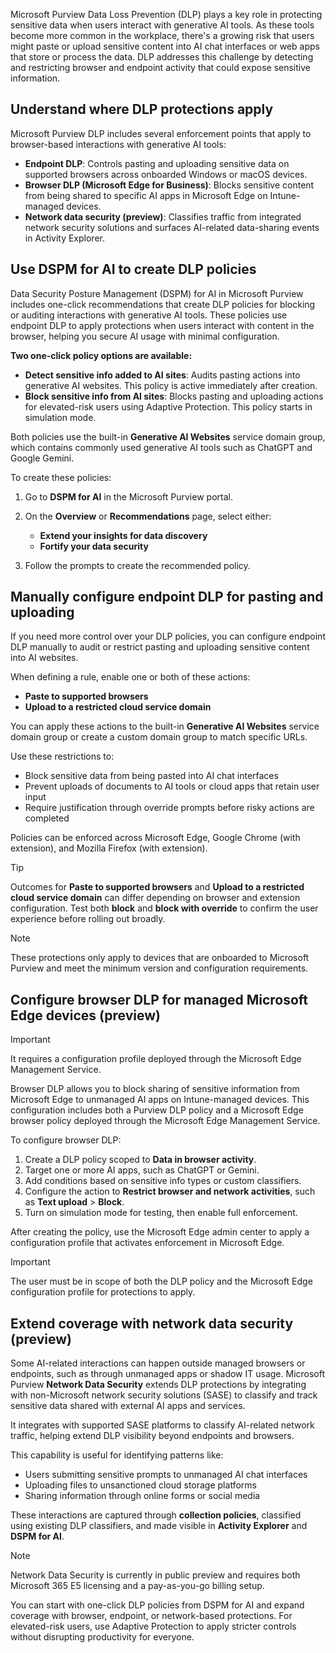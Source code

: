 Microsoft Purview Data Loss Prevention (DLP) plays a key role in protecting sensitive data when users interact with generative AI tools. As these tools become more common in the workplace, there's a growing risk that users might paste or upload sensitive content into AI chat interfaces or web apps that store or process the data. DLP addresses this challenge by detecting and restricting browser and endpoint activity that could expose sensitive information.

## Understand where DLP protections apply

Microsoft Purview DLP includes several enforcement points that apply to browser-based interactions with generative AI tools:

- **Endpoint DLP**: Controls pasting and uploading sensitive data on supported browsers across onboarded Windows or macOS devices.
- **Browser DLP (Microsoft Edge for Business)**: Blocks sensitive content from being shared to specific AI apps in Microsoft Edge on Intune-managed devices.
- **Network data security (preview)**: Classifies traffic from integrated network security solutions and surfaces AI-related data-sharing events in Activity Explorer.

## Use DSPM for AI to create DLP policies

Data Security Posture Management (DSPM) for AI in Microsoft Purview includes one-click recommendations that create DLP policies for blocking or auditing interactions with generative AI tools. These policies use endpoint DLP to apply protections when users interact with content in the browser, helping you secure AI usage with minimal configuration.

**Two one-click policy options are available:**

- **Detect sensitive info added to AI sites**: Audits pasting actions into generative AI websites. This policy is active immediately after creation.
- **Block sensitive info from AI sites**: Blocks pasting and uploading actions for elevated-risk users using Adaptive Protection. This policy starts in simulation mode.

Both policies use the built-in **Generative AI Websites** service domain group, which contains commonly used generative AI tools such as ChatGPT and Google Gemini.

To create these policies:

1. Go to **DSPM for AI** in the Microsoft Purview portal.
1. On the **Overview** or **Recommendations** page, select either:

   - **Extend your insights for data discovery**
   - **Fortify your data security**

1. Follow the prompts to create the recommended policy.

## Manually configure endpoint DLP for pasting and uploading

If you need more control over your DLP policies, you can configure endpoint DLP manually to audit or restrict pasting and uploading sensitive content into AI websites.

When defining a rule, enable one or both of these actions:

- **Paste to supported browsers**
- **Upload to a restricted cloud service domain**

You can apply these actions to the built-in **Generative AI Websites** service domain group or create a custom domain group to match specific URLs.

Use these restrictions to:

- Block sensitive data from being pasted into AI chat interfaces
- Prevent uploads of documents to AI tools or cloud apps that retain user input
- Require justification through override prompts before risky actions are completed

Policies can be enforced across Microsoft Edge, Google Chrome (with extension), and Mozilla Firefox (with extension).

> [!TIP]  
> Outcomes for **Paste to supported browsers** and **Upload to a restricted cloud service domain** can differ depending on browser and extension configuration. Test both **block** and **block with override** to confirm the user experience before rolling out broadly.  

> [!NOTE]
> These protections only apply to devices that are onboarded to Microsoft Purview and meet the minimum version and configuration requirements.

## Configure browser DLP for managed Microsoft Edge devices (preview)

> [!IMPORTANT]  
> It requires a configuration profile deployed through the Microsoft Edge Management Service.  

Browser DLP allows you to block sharing of sensitive information from Microsoft Edge to unmanaged AI apps on Intune-managed devices. This configuration includes both a Purview DLP policy and a Microsoft Edge browser policy deployed through the Microsoft Edge Management Service.

To configure browser DLP:

1. Create a DLP policy scoped to **Data in browser activity**.
1. Target one or more AI apps, such as ChatGPT or Gemini.
1. Add conditions based on sensitive info types or custom classifiers.
1. Configure the action to **Restrict browser and network activities**, such as **Text upload** > **Block**.
1. Turn on simulation mode for testing, then enable full enforcement.

After creating the policy, use the Microsoft Edge admin center to apply a configuration profile that activates enforcement in Microsoft Edge.

> [!IMPORTANT]
> The user must be in scope of both the DLP policy and the Microsoft Edge configuration profile for protections to apply.

## Extend coverage with network data security (preview)

Some AI-related interactions can happen outside managed browsers or endpoints, such as through unmanaged apps or shadow IT usage. Microsoft Purview **Network Data Security** extends DLP protections by integrating with non-Microsoft network security solutions (SASE) to classify and track sensitive data shared with external AI apps and services.

It integrates with supported SASE platforms to classify AI-related network traffic, helping extend DLP visibility beyond endpoints and browsers.

This capability is useful for identifying patterns like:

- Users submitting sensitive prompts to unmanaged AI chat interfaces
- Uploading files to unsanctioned cloud storage platforms
- Sharing information through online forms or social media

These interactions are captured through **collection policies**, classified using existing DLP classifiers, and made visible in **Activity Explorer** and **DSPM for AI**.

> [!NOTE]
> Network Data Security is currently in public preview and requires both Microsoft 365 E5 licensing and a pay-as-you-go billing setup.

You can start with one-click DLP policies from DSPM for AI and expand coverage with browser, endpoint, or network-based protections. For elevated-risk users, use Adaptive Protection to apply stricter controls without disrupting productivity for everyone.

